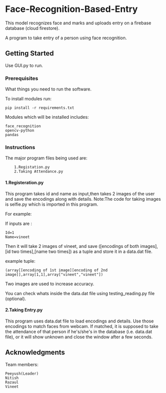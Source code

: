 # Face-Recognition-Based-Entry
This model recognizes face and marks and uploads entry on a firebase database (cloud firestore).

A program to take entry of a person using face recognition.

## Getting Started

Use GUI.py to run.

### Prerequisites

What things you need to run the software.

To install modules run:

```
pip install -r requirements.txt
```

Modules which will be installed includes:
```
face_recognition
opencv-python
pandas
```


### Instructions

The major program files being used are:
```
    1.Registation.py
    2.Taking Attendance.py
```

#### 1.Registeration.py
This program takes id and name as input,then takes 2 images of the user and save the encodings along with details.
Note:The code for taking images is selfie.py which is imported in this program.

For example:

If inputs are : 
```
Id=1
Name=vineet
```                

Then it will take 2 images of vineet, and save ([encodings of both images],[id two times],[name two times]) as a tuple
and store it in a data.dat file.

example tuple:
```
(array[[encoding of 1st image][encoding of 2nd image]],array[1,1],array["vineet","vineet"])
```

Two images are used to increase accuracy.

You can check whats inside the data.dat file using testing_reading.py file (optional).

#### 2.Taking Entry.py
This program uses data.dat file to load encodings and details.
Use those encodings to match faces from webcam.
If matched, it is supposed to take the attendance of that person if he's/she's in the database (i.e. data.dat file),
or it will show unknown and close the window after a few seconds.


## Acknowledgments

Team members:
```
Peeyush(Leader)
Nitish
Razaul
Vineet
```

